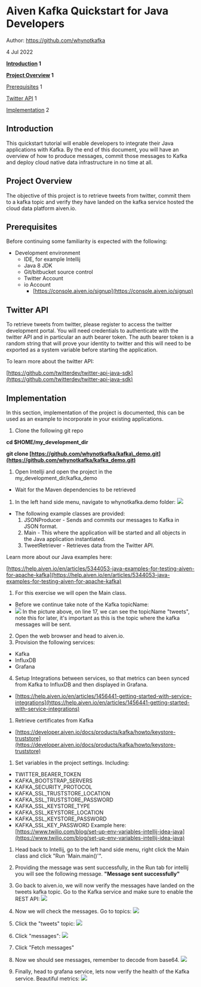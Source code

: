 # Aiven Kafka Quickstart for Java Developers

Author: https://github.com/whynotkafka

4 Jul 2022

**[Introduction](#_9bgnw3pnue98) 1**

**[Project Overview](#_a48wpqvx0j3m) 1**

[Prerequisites](#_arlbhupwbpzv) 1

[Twitter API](#_8v343x8z06gg) 1

[Implementation](#_fbes1l3ygsm6) 2

## Introduction

This quickstart tutorial will enable developers to integrate their Java applications with Kafka. By the end of this document, you will have an overview of how to produce messages, commit those messages to Kafka and deploy cloud native data infrastructure in no time at all.

## Project Overview

The objective of this project is to retrieve tweets from twitter, commit them to a kafka topic and verify they have landed on the kafka service hosted the cloud data platform aiven.io.

## Prerequisites

Before continuing some familiarity is expected with the following:

- Development environment
    - IDE, for example Intellij
    - Java 8 JDK
    - Git/bitbucket source control
    - Twitter Account
    - io Account
        - [https://console.aiven.io/signup](https://console.aiven.io/signup)

## Twitter API

To retrieve tweets from twitter, please register to access the twitter development portal. You will need credentials to authenticate with the twitter API and in particular an auth bearer token. The auth bearer token is a random string that will prove your identity to twitter and this will need to be exported as a system variable before starting the application.

To learn more about the twitter API:

[https://github.com/twitterdev/twitter-api-java-sdk](https://github.com/twitterdev/twitter-api-java-sdk)

## Implementation

In this section, implementation of the project is documented, this can be used as an example to incorporate in your existing applications.

1. Clone the following git repo

**cd $HOME/my\_development\_dir**

**git clone [https://github.com/whynotkafka/kafka\_demo.git](https://github.com/whynotkafka/kafka_demo.git)**

1. Open Intellji and open the project in the my\_development\_dir/kafka\_demo
- Wait for the Maven dependencies to be retrieved

1. In the left hand side menu, navigate to whynotkafka.demo folder: ![](RackMultipart20220704-1-o1q7o5_html_7b12206a6977cf86.png)

- The following example classes are provided:
    1. JSONProducer - Sends and commits our messages to Kafka in JSON format.
    2. Main - This where the application will be started and all objects in the Java application instantiated.
    3. TweetRetriever - Retrieves data from the Twitter API.

Learn more about our Java examples here:

[https://help.aiven.io/en/articles/5344053-java-examples-for-testing-aiven-for-apache-kafka](https://help.aiven.io/en/articles/5344053-java-examples-for-testing-aiven-for-apache-kafka)

1. For this exercise we will open the Main class.
- Before we continue take note of the Kafka topicName:
- ![](RackMultipart20220704-1-o1q7o5_html_2825c8ff5236226b.png) In the picture above, on line 17, we can see the topicName &quot;tweets&quot;, note this for later, it&#39;s important as this is the topic where the kafka messages will be sent.
2. Open the web browser and head to aiven.io.
3. Provision the following services:
- Kafka
- InfluxDB
- Grafana
4. Setup Integrations between services, so that metrics can been synced from Kafka to InfluxDB and then displayed in Grafana.
- [https://help.aiven.io/en/articles/1456441-getting-started-with-service-integrations](https://help.aiven.io/en/articles/1456441-getting-started-with-service-integrations)

1. Retrieve certificates from Kafka
- [https://developer.aiven.io/docs/products/kafka/howto/keystore-truststore](https://developer.aiven.io/docs/products/kafka/howto/keystore-truststore)

1. Set variables in the project settings. Including:
- TWITTER\_BEARER\_TOKEN
- KAFKA\_BOOTSTRAP\_SERVERS
- KAFKA\_SECURITY\_PROTOCOL
- KAFKA\_SSL\_TRUSTSTORE\_LOCATION
- KAFKA\_SSL\_TRUSTSTORE\_PASSWORD
- KAFKA\_SSL\_KEYSTORE\_TYPE
- KAFKA\_SSL\_KEYSTORE\_LOCATION
- KAFKA\_SSL\_KEYSTORE\_PASSWORD
- KAFKA\_SSL\_KEY\_PASSWORD
  Example here: [https://www.twilio.com/blog/set-up-env-variables-intellij-idea-java](https://www.twilio.com/blog/set-up-env-variables-intellij-idea-java)

1. Head back to Intellij, go to the left hand side menu, right click the Main class and click &quot;Run &#39;Main.main()&#39;&quot;.

1. Providing the message was sent successfully, in the Run tab for intellij you will see the following message.
   **&quot;Message sent successfully&quot;**

2. Go back to aiven.io, we will now verify the messages have landed on the tweets kafka topic. Go to the Kafka service and make sure to enable the REST API: ![](RackMultipart20220704-1-o1q7o5_html_33e504b09f138e9a.png)
3. Now we will check the messages. Go to topics: ![](RackMultipart20220704-1-o1q7o5_html_6b2e10f9f517aa1d.png)
4. Click the &quot;tweets&quot; topic: ![](RackMultipart20220704-1-o1q7o5_html_bc11294b05971688.png)
5. Click &quot;messages&quot;:
   ![](RackMultipart20220704-1-o1q7o5_html_1a6eac260a4ade0.png)
6. Click &quot;Fetch messages&quot;
7. Now we should see messages, remember to decode from base64.
   ![](RackMultipart20220704-1-o1q7o5_html_9cbc4cb0a8e61bc0.png)
8. Finally, head to grafana service, lets now verify the health of the Kafka service.
   Beautiful metrics:
   ![](RackMultipart20220704-1-o1q7o5_html_198c2dacc61dccec.png)